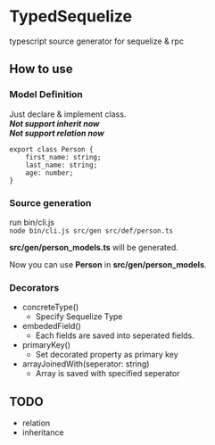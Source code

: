# TypedSequelize
typescript source generator for sequelize &amp; rpc

## How to use
### Model Definition
Just declare &amp; implement class.  
**_Not support inherit now_**  
**_Not support relation now_**  
```
export class Person {
    first_name: string;
    last_name: string;
    age: number;
}
```
### Source generation
run bin/cli.js  
`node bin/cli.js src/gen src/def/person.ts`

**src/gen/person_models.ts** will be generated.

Now you can use **Person** in **src/gen/person_models**.

### Decorators
- concreteType()
    - Specify Sequelize Type
- embededField()
    - Each fields are saved into seperated fields.
- primaryKey()
    - Set decorated property as primary key
- arrayJoinedWith(seperator: string)
    - Array is saved with specified seperator

## TODO
- relation
- inheritance
